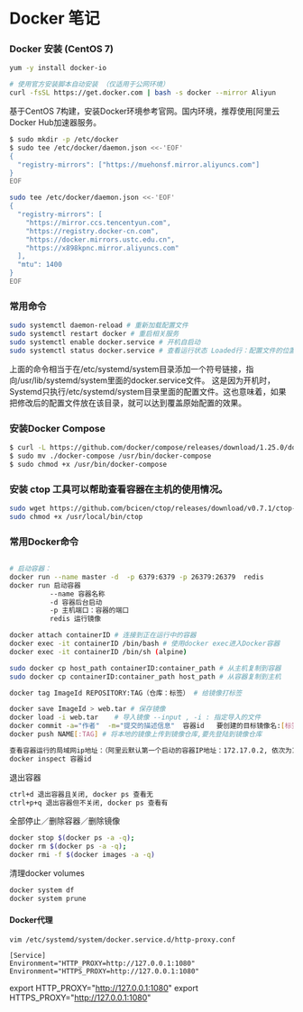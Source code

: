 # Docker 笔记

### Docker 安装 (CentOS 7)
```sh
yum -y install docker-io

# 使用官方安装脚本自动安装 （仅适用于公网环境）
curl -fsSL https://get.docker.com | bash -s docker --mirror Aliyun
```
基于CentOS 7构建，安装Docker环境参考官网。国内环境，推荐使用[阿里云Docker Hub加速器服务。
```sh
$ sudo mkdir -p /etc/docker
$ sudo tee /etc/docker/daemon.json <<-'EOF'
{
  "registry-mirrors": ["https://muehonsf.mirror.aliyuncs.com"]
}
EOF

sudo tee /etc/docker/daemon.json <<-'EOF'
{
  "registry-mirrors": [
    "https://mirror.ccs.tencentyun.com",
    "https://registry.docker-cn.com",
    "https://docker.mirrors.ustc.edu.cn",
    "https://x898kpnc.mirror.aliyuncs.com"
  ],
  "mtu": 1400
}
EOF
```

### 常用命令

```sh
sudo systemctl daemon-reload # 重新加载配置文件
sudo systemctl restart docker # 重启相关服务
sudo systemctl enable docker.service # 开机自启动
sudo systemctl status docker.service # 查看运行状态 Loaded行：配置文件的位置，是否设为开机启动
```
上面的命令相当于在/etc/systemd/system目录添加一个符号链接，指向/usr/lib/systemd/system里面的docker.service文件。
这是因为开机时，Systemd只执行/etc/systemd/system目录里面的配置文件。这也意味着，如果把修改后的配置文件放在该目录，就可以达到覆盖原始配置的效果。

### 安装Docker Compose

```sh
$ curl -L https://github.com/docker/compose/releases/download/1.25.0/docker-compose-`uname -s`-`uname -m` > ./docker-compose
$ sudo mv ./docker-compose /usr/bin/docker-compose
$ sudo chmod +x /usr/bin/docker-compose


```

### 安装 ctop 工具可以帮助查看容器在主机的使用情况。

```sh
sudo wget https://github.com/bcicen/ctop/releases/download/v0.7.1/ctop-0.7.1-linux-amd64 -O /usr/local/bin/ctop
sudo chmod +x /usr/local/bin/ctop
```

### 常用Docker命令

```sh

# 启动容器：
docker run --name master -d  -p 6379:6379 -p 26379:26379  redis
docker run 启动容器
          --name 容器名称
          -d 容器后台启动
          -p 主机端口：容器的端口
          redis 运行镜像

docker attach containerID # 连接到正在运行中的容器
docker exec -it containerID /bin/bash # 使用docker exec进入Docker容器
docker exec -it containerID /bin/sh (alpine)

sudo docker cp host_path containerID:container_path # 从主机复制到容器
sudo docker cp containerID:container_path host_path # 从容器复制到主机

docker tag ImageId REPOSITORY:TAG（仓库：标签） # 给镜像打标签

docker save ImageId > web.tar # 保存镜像
docker load -i web.tar    # 导入镜像 --input , -i : 指定导入的文件
docker commit -a="作者"  -m="提交的描述信息"  容器id   要创建的目标镜像名:[标签名]
docker push NAME[:TAG] # 将本地的镜像上传到镜像仓库,要先登陆到镜像仓库

查看容器运行的局域网ip地址：（阿里云默认第一个启动的容器IP地址：172.17.0.2, 依次为172.17.0.3, ...）
docker inspect 容器id
```

退出容器
```sh
ctrl+d 退出容器且关闭, docker ps 查看无
ctrl+p+q 退出容器但不关闭, docker ps 查看有
```

全部停止／删除容器／删除镜像
```sh
docker stop $(docker ps -a -q);
docker rm $(docker ps -a -q);
docker rmi -f $(docker images -a -q)
```

清理docker volumes
```sh
docker system df
docker system prune
```

#### Docker代理

`vim /etc/systemd/system/docker.service.d/http-proxy.conf`

```
[Service]
Environment="HTTP_PROXY=http://127.0.0.1:1080"
Environment="HTTPS_PROXY=http://127.0.0.1:1080"
```

export HTTP_PROXY="http://127.0.0.1:1080"
export HTTPS_PROXY="http://127.0.0.1:1080"

